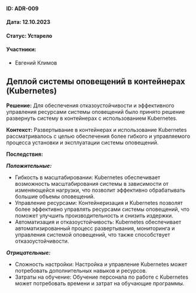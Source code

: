 #### ID: ADR-009

#### Дата: 12.10.2023

#### Статус: Устарело

#### Участники:
* Евгений Климов

## Деплой системы оповещений в контейнерах (Kubernetes)

**Решение:** Для обеспечения отказоустойчивости и эффективного управления ресурсами системы оповещений было принято решение развернуть систему в контейнерах с использованием Kubernetes.

**Контекст:** Развертывание в контейнерах и использование Kubernetes рассматривалось с целью обеспечения более гибкого и управляемого процесса установки и эксплуатации системы оповещений.

**Последствия:**

***Положительные:***
- Гибкость в масштабировании: Kubernetes обеспечивает возможность масштабирования системы в зависимости от изменяющейся нагрузки, что позволит эффективно обрабатывать большие объемы оповещений.
- Управление ресурсами: Контейнеризация и Kubernetes позволят более эффективно управлять ресурсами системы оповещений, что поможет улучшить производительность и снизить издержки.
- Автоматизация и отказоустойчивость: Kubernetes обеспечивает автоматизированный процесс развертывания, мониторинга и управления системой оповещений, что также способствует отказоустойчивости.

***Отрицательные:***
- Сложность настройки: Настройка и управление Kubernetes может потребовать дополнительных навыков и ресурсов.
- Затраты на обучение: Обучение персонала по работе с Kubernetes может потребовать времени и затрат на обучающие программы.